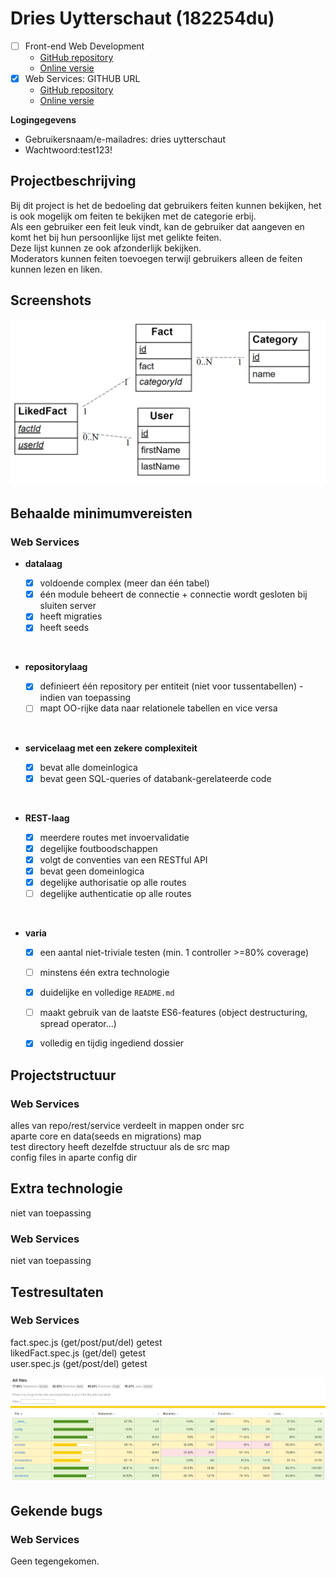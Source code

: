 # Dries Uytterschaut (182254du)

- [ ] Front-end Web Development
  - [GitHub repository](github.com/HOGENT-Web)
  - [Online versie](github.com/HOGENT-Web)
- [x] Web Services: GITHUB URL
  - [GitHub repository](https://github.com/Web-IV/2223-webservices-DriesU/tree/master)
  - [Online versie](https://github.com/DriesU/webservices_fact)

**Logingegevens**

- Gebruikersnaam/e-mailadres: dries uytterschaut
- Wachtwoord:test123!


## Projectbeschrijving

Bij dit project is het de bedoeling dat gebruikers feiten kunnen bekijken, het is ook mogelijk om feiten te bekijken met de categorie erbij.<br/> 
Als een gebruiker een feit leuk vindt, kan de gebruiker dat aangeven en komt het bij hun persoonlijke lijst met gelikte feiten.<br/> 
Deze lijst kunnen ze ook afzonderlijk bekijken.<br />
Moderators kunnen feiten toevoegen terwijl gebruikers alleen de feiten kunnen lezen en liken.


## Screenshots
![erd](media/eerd.png)


## Behaalde minimumvereisten

### Web Services

- **datalaag**

  - [x] voldoende complex (meer dan één tabel)
  - [x] één module beheert de connectie + connectie wordt gesloten bij sluiten server
  - [x] heeft migraties
  - [x] heeft seeds
<br />

- **repositorylaag**

  - [x] definieert één repository per entiteit (niet voor tussentabellen) - indien van toepassing
  - [ ] mapt OO-rijke data naar relationele tabellen en vice versa
<br />

- **servicelaag met een zekere complexiteit**

  - [x] bevat alle domeinlogica
  - [x] bevat geen SQL-queries of databank-gerelateerde code
<br />

- **REST-laag**

  - [x] meerdere routes met invoervalidatie
  - [x] degelijke foutboodschappen
  - [x] volgt de conventies van een RESTful API
  - [x] bevat geen domeinlogica
  - [x] degelijke authorisatie op alle routes 
  - [ ] degelijke authenticatie op alle routes
<br />

- **varia**
  - [x] een aantal niet-triviale testen (min. 1 controller >=80% coverage)
  - [ ] minstens één extra technologie
  - [x] duidelijke en volledige `README.md`
  - [ ] maakt gebruik van de laatste ES6-features (object destructuring, spread operator...)
  - [x] volledig en tijdig ingediend dossier


## Projectstructuur

### Web Services

alles van repo/rest/service verdeelt in mappen onder src <br/>
aparte core en data(seeds en migrations) map <br/>
test directory heeft dezelfde structuur als de src map <br/>
config files in aparte config dir
## Extra technologie
niet van toepassing
### Web Services
niet van toepassing

## Testresultaten

### Web Services
fact.spec.js (get/post/put/del) getest <br/>
likedFact.spec.js (get/del) getest <br/>
user.spec.js (get/post/del) getest 

![coverage](media/chrome_EKP3D3y4R0.png)
## Gekende bugs
### Web Services
Geen tegengekomen.
